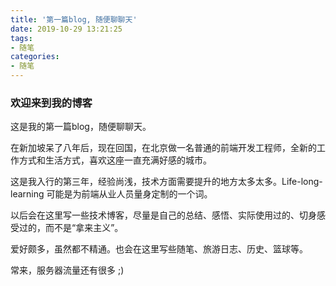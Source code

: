```yaml
---
title: '第一篇blog, 随便聊聊天'
date: 2019-10-29 13:21:25
tags: 
- 随笔
categories:
- 随笔
---
```


### 欢迎来到我的博客

这是我的第一篇blog，随便聊聊天。

在新加坡呆了八年后，现在回国，在北京做一名普通的前端开发工程师，全新的工作方式和生活方式，喜欢这座一直充满好感的城市。

这是我入行的第三年，经验尚浅，技术方面需要提升的地方太多太多。Life-long-learning 可能是为前端从业人员量身定制的一个词。

以后会在这里写一些技术博客，尽量是自己的总结、感悟、实际使用过的、切身感受过的，而不是“拿来主义”。

爱好颇多，虽然都不精通。也会在这里写些随笔、旅游日志、历史、篮球等。

常来，服务器流量还有很多 ;)